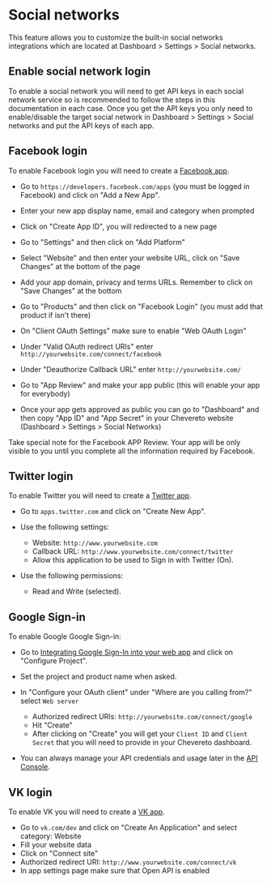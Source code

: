 # Social networks

This feature allows you to customize the built-in social networks integrations which are located at Dashboard > Settings > Social networks.

## Enable social network login

To enable a social network you will need to get API keys in each social network service so is recommended to follow the steps in this documentation in each case. Once you get the API keys you only need to enable/disable the target social network in Dashboard > Settings > Social networks and put the API keys of each app.

## Facebook login

To enable Facebook login you will need to create a [Facebook app](https://developers.facebook.com/).

- Go to `https://developers.facebook.com/apps` (you must be logged in Facebook) and click on "Add a New App".

- Enter your new app display name, email and category when prompted

- Click on "Create App ID", you will redirected to a new page

- Go to "Settings" and then click on "Add Platform"

- Select "Website" and then enter your website URL, click on "Save Changes" at the bottom of the page

- Add your app domain, privacy and terms URLs. Remember to click on "Save Changes" at the bottom

- Go to "Products" and then click on "Facebook Login" (you must add that product if isn't there)

- On "Client OAuth Settings" make sure to enable "Web OAuth Login"

- Under "Valid OAuth redirect URIs" enter `http://yourwebsite.com/connect/facebook`
- Under "Deauthorize Callback URL" enter `http://yourwebsite.com/`

- Go to "App Review" and make your app public (this will enable your app for everybody)

- Once your app gets approved as public you can go to "Dashboard" and then copy "App ID" and "App Secret" in your Chevereto website (Dashboard > Settings > Social Networks)

Take special note for the Facebook APP Review. Your app will be only visible to you until you complete all the information required by Facebook.

## Twitter login

To enable Twitter you will need to create a [Twitter app](https://apps.twitter.com/).

- Go to `apps.twitter.com` and click on "Create New App".
- Use the following settings:

  - Website: `http://www.yourwebsite.com`
  - Callback URL: `http://www.yourwebsite.com/connect/twitter`
  - Allow this application to be used to Sign in with Twitter (On).

- Use the following permissions:

  - Read and Write (selected).

## Google Sign-in

To enable Google Google Sign-in:

- Go to [Integrating Google Sign-In into your web app](https://developers.google.com/identity/sign-in/web/sign-in#before_you_begin) and click on "Configure Project".
- Set the project and product name when asked.
- In "Configure your OAuth client" under "Where are you calling from?" select `Web server`

  - Authorized redirect URIs: `http://yourwebsite.com/connect/google`
  - Hit "Create"
  - After clicking on "Create" you will get your `Client ID` and `Client Secret` that you will need to provide in your Chevereto dashboard.

- You can always manage your API credentials and usage later in the [API Console](https://console.cloud.google.com/).

## VK login

To enable VK you will need to create a [VK app](https://vk.com/dev).

- Go to `vk.com/dev` and click on "Create An Application" and select category: Website
- Fill your website data
- Click on "Connect site"
- Authorized redirect URI: `http://www.yourwebsite.com/connect/vk`
- In app settings page make sure that Open API is enabled
